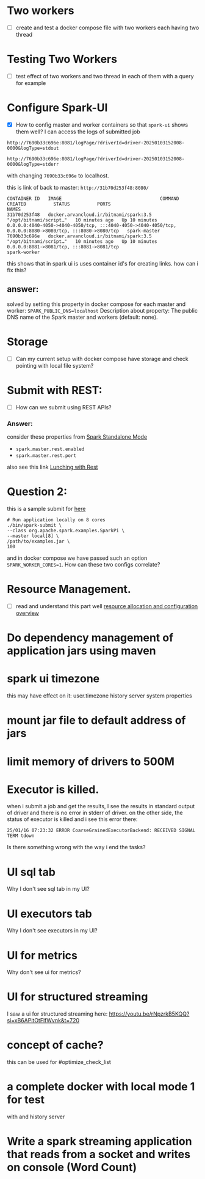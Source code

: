 # Two workers
- [ ] create and test a docker compose file with two workers each having two thread
# Testing Two Workers
- [ ] test effect of two workers and two thread in each of them with a query for example
# Configure Spark-UI
- [x] How to config master and worker containers so that `spark-ui` shows them well?
I can access the logs of submitted job

`http://7690b33c696e:8081/logPage/?driverId=driver-20250103152008-0000&logType=stdout`

`http://7690b33c696e:8081/logPage/?driverId=driver-20250103152008-0000&logType=stderr`

with changing  `7690b33c696e` to localhost.

this is link of back to master:
`http://31b70d253f48:8080/`

```text
CONTAINER ID   IMAGE                                    COMMAND                  CREATED          STATUS          PORTS                                                                                                      NAMES
31b70d253f48   docker.arvancloud.ir/bitnami/spark:3.5   "/opt/bitnami/script…"   10 minutes ago   Up 10 minutes   0.0.0.0:4040-4050->4040-4050/tcp, :::4040-4050->4040-4050/tcp, 0.0.0.0:8080->8080/tcp, :::8080->8080/tcp   spark-master
7690b33c696e   docker.arvancloud.ir/bitnami/spark:3.5   "/opt/bitnami/script…"   10 minutes ago   Up 10 minutes   0.0.0.0:8081->8081/tcp, :::8081->8081/tcp                                                                  spark-worker
```
this shows that in spark ui is uses container id's for creating links. how can i fix this?

## answer:
solved by setting this property in docker compose for each master and worker: `SPARK_PUBLIC_DNS=localhost`
Description about property:
The public DNS name of the Spark master and workers (default: none).

# Storage
- [ ] Can my current setup with docker compose have storage and check pointing with local file system?

# Submit with REST:
- [ ] How can we submit using REST APIs?

### Answer:
consider these properties from [Spark Standalone Mode](https://spark.apache.org/docs/3.5.4/spark-standalone.html)

- `spark.master.rest.enabled`
- `spark.master.rest.port`

also see this link [Lunching with Rest](https://spark.apache.org/docs/3.5.4/spark-standalone.html#rest-api)

# Question 2:
this is a sample submit for [here](https://spark.apache.org/docs/3.5.4/submitting-applications.html#launching-applications-with-spark-submit)
```shell
# Run application locally on 8 cores
./bin/spark-submit \
--class org.apache.spark.examples.SparkPi \
--master local[8] \
/path/to/examples.jar \
100
```
and in docker compose we have passed such an option `SPARK_WORKER_CORES=1`. How can these two configs correlate?

# Resource Management.
- [ ] read and understand this part well [resource allocation and configuration overview](https://spark.apache.org/docs/3.5.4/spark-standalone.html#resource-allocation-and-configuration-overview)

# Do dependency management of application jars using maven

# spark ui timezone
this may have effect on it:
user.timezone history server system properties

# mount jar file to default address of jars

# limit memory of drivers to 500M

# Executor is killed.
when i submit a job and get the results, I see the results in standard output of driver and there is no error
in stderr of driver. on the other side, the status of executor is killed and i see this error there:

`25/01/16 07:23:32 ERROR CoarseGrainedExecutorBackend: RECEIVED SIGNAL TERM tdown`

Is there something wrong with the way i end the tasks?

# UI sql tab
Why I don't see sql tab in my UI?

# UI executors tab
Why I don't see executors in my UI?

# UI for metrics
Why  don't see ui for metrics?

# UI for structured streaming
I saw a ui for structured streaming here: https://youtu.be/rNpzrkB5KQQ?si=xB6APitOtFlfWvnk&t=720

# concept of cache? 
this can be used for #optimize_check_list

# a complete docker with local mode 1 for test
with and history server 

# Write a spark streaming application that reads from a socket and writes on console (Word Count)

